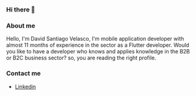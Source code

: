 ### Hi there 👋

### About me

Hello, I'm David Santiago Velasco, I'm mobile application developer with almost 11 months of experience in the sector as a Flutter developer. Would you like to have a developer who knows and applies knowledge in the B2B or B2C business sector? so, you are reading the right profile.

### Contact me

- [Linkedin](https://www.linkedin.com/in/david-santiago-velasco-mejia-940b44255/)
